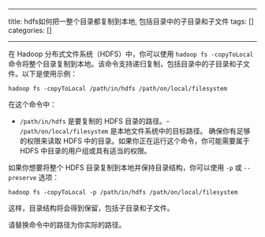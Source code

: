 
--- 
title:  hdfs如何把一整个目录都复制到本地, 包括目录中的子目录和子文件 
tags: []
categories: [] 

---
在 Hadoop 分布式文件系统（HDFS）中，你可以使用 `hadoop fs -copyToLocal` 命令将整个目录复制到本地。该命令支持递归复制，包括目录中的子目录和子文件。以下是使用示例：

```
hadoop fs -copyToLocal /path/in/hdfs /path/on/local/filesystem

```

在这个命令中：
- `/path/in/hdfs` 是要复制的 HDFS 目录的路径。- `/path/on/local/filesystem` 是本地文件系统中的目标路径。
确保你有足够的权限来读取 HDFS 中的目录。如果你正在运行这个命令，你可能需要属于 HDFS 中目录的用户组或具有适当的权限。

如果你想要将整个 HDFS 目录复制到本地并保持目录结构，你可以使用 `-p` 或 `--preserve` 选项：

```
hadoop fs -copyToLocal -p /path/in/hdfs /path/on/local/filesystem

```

这样，目录结构将会得到保留，包括子目录和子文件。

请替换命令中的路径为你实际的路径。
